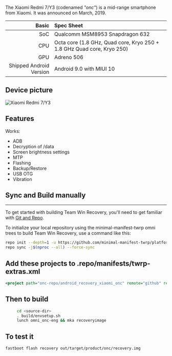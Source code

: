 The Xiaomi Redmi 7/Y3 (codenamed _"onc"_) is a mid-range smartphone from Xiaomi.
It was announced on March, 2019.

Basic | Spec Sheet
-------:|:-------------------------
SoC | Qualcomm MSM8953 Snapdragon 632
CPU | Octa core (1.8 GHz, Quad core, Kryo 250 + 1.8 GHz Quad core, Kryo 250)
GPU | Adreno 506
Shipped Android Version | Android 9.0 with MIUI 10

## Device picture

![Xiaomi Redmi 7/Y3](https://i.imgur.com/PjaQrqr.png "Xiaomi Redmi 7/Y3")

## Features

Works:
* ADB
* Decryption of /data
* Screen brightness settings
* MTP
* Flashing
* Backup/Restore
* USB OTG
* Vibration

## Sync and Build manually
---------------

To get started with building Team Win Recovery, you'll need to get
familiar with [Git and Repo](https://source.android.com/source/using-repo.html).

To initialize your local repository using the minimal-manifest-twrp omni trees to build Team Win Recovery, use a command like this:

```bash
repo init --depth=1 -u https://github.com/minimal-manifest-twrp/platform_manifest_twrp_omni.git -b twrp-9.0
repo sync -j$(nproc --all) --force-sync
```

## Add these projects to .repo/manifests/twrp-extras.xml
```xml
<project path="onc-repo/android_recovery_xiaomi_onc" remote="github" revision="android-9.0" />
```

## Then to build
```bash
     cd <source-dir>
     . build/envsetup.sh
     lunch omni_onc-eng && mka recoveryimage
```

## To test it
```
fastboot flash recovery out/target/product/onc/recovery.img
```
